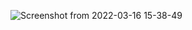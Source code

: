
![Screenshot from 2022-03-16 15-38-49](https://user-images.githubusercontent.com/95607404/158570401-a65b1f6c-bdaa-4c18-9b2f-bd8600cc2722.png)
